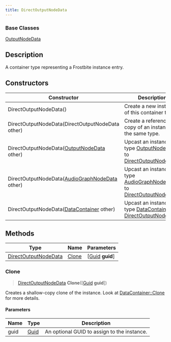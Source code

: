 ```yaml
---
title: DirectOutputNodeData
---
```

### Base Classes

[OutputNodeData](OutputNodeData)

## Description

A container type representing a Frostbite instance entry.

## Constructors

| Constructor                                                                     | Description                                                                                                                     |
| ------------------------------------------------------------------------------- | ------------------------------------------------------------------------------------------------------------------------------- |
| DirectOutputNodeData()                                                          | Create a new instance of this container type.                                                                                   |
| DirectOutputNodeData(DirectOutputNodeData other)                                | Create a reference copy of an instance of the same type.                                                                        |
| DirectOutputNodeData([OutputNodeData](OutputNodeData) other)                    | Upcast an instance of type [OutputNodeData](OutputNodeData) to [DirectOutputNodeData](DirectOutputNodeData).                    |
| DirectOutputNodeData([AudioGraphNodeData](AudioGraphNodeData) other)            | Upcast an instance of type [AudioGraphNodeData](AudioGraphNodeData) to [DirectOutputNodeData](DirectOutputNodeData).            |
| DirectOutputNodeData([DataContainer](/vext/ref/shared/class/datacontainer) other) | Upcast an instance of type [DataContainer](/vext/ref/shared/class/datacontainer) to [DirectOutputNodeData](DirectOutputNodeData). |

## Methods

| Type                                         | Name            | Parameters                                     |
| -------------------------------------------- | --------------- | ---------------------------------------------- |
| [DirectOutputNodeData](DirectOutputNodeData) | [Clone](#clone) | \[[Guid](/vext/ref/shared/class/guid) **guid**\] |

### Clone

> [DirectOutputNodeData](DirectOutputNodeData) **Clone**(\[[Guid](/vext/ref/shared/class/guid) **guid**\])

Creates a shallow-copy clone of the instance. Look at [DataContainer::Clone](/vext/ref/shared/class/datacontainer#clone) for more details.

#### Parameters

| Name | Type         | Description                                 |
| ---- | ------------ | ------------------------------------------- |
| guid | [Guid](Guid) | An optional GUID to assign to the instance. |
